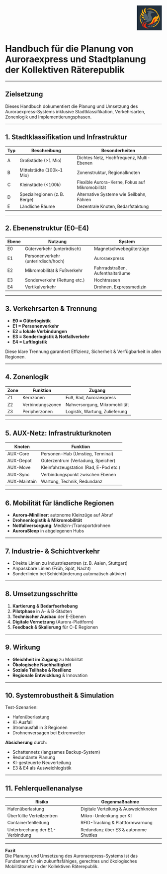 <p align="right">
  <img src="./Auroraexpress_Boden_Logo.png" alt="Auroraexpress Logo" height="80">
</p>
<!--
Autor: Fabio Weidner
Version: 1.0
Sektion: Infrastruktur – Auroraexpress
Veröffentlichung: April 2025
-->

# Handbuch für die Planung von Auroraexpress und Stadtplanung der Kollektiven Räterepublik

---

## Zielsetzung

Dieses Handbuch dokumentiert die Planung und Umsetzung des Auroraexpress-Systems inklusive Stadtklassifikation, Verkehrsarten, Zonenlogik und Implementierungsphasen.

---

## 1. Stadtklassifikation und Infrastruktur

| Typ | Beschreibung                  | Besonderheiten                                 |
|-----|-------------------------------|------------------------------------------------|
| A   | Großstädte (>1 Mio)           | Dichtes Netz, Hochfrequenz, Multi-Ebenen       |
| B   | Mittelstädte (100k–1 Mio)     | Zonenstruktur, Regionalknoten                  |
| C   | Kleinstädte (<100k)           | Flexible Aurora-Kerne, Fokus auf Mikromobilität|
| D   | Spezialregionen (z. B. Berge) | Alternative Systeme wie Seilbahn, Fähren       |
| E   | Ländliche Räume               | Dezentrale Knoten, Bedarfstaktung              |

---

## 2. Ebenenstruktur (E0–E4)

| Ebene | Nutzung                            | System                          |
|--------|-------------------------------------|----------------------------------|
| E0     | Güterverkehr (unterirdisch)         | Magnetschwebegüterzüge          |
| E1     | Personenverkehr (unterirdisch/hoch) | Auroraexpress                    |
| E2     | Mikromobilität & Fußverkehr         | Fahrradstraßen, Aufenthaltsräume |
| E3     | Sonderverkehr (Rettung etc.)        | Hochtrassen                      |
| E4     | Vertikalverkehr                     | Drohnen, Expressmedizin         |

---

## 3. Verkehrsarten & Trennung

- **E0 = Güterlogistik**  
- **E1 = Personenverkehr**  
- **E2 = lokale Verbindungen**  
- **E3 = Sonderlogistik & Notfallverkehr**  
- **E4 = Luftlogistik**

Diese klare Trennung garantiert Effizienz, Sicherheit & Verfügbarkeit in allen Regionen.

---

## 4. Zonenlogik

| Zone | Funktion         | Zugang                            |
|------|------------------|-----------------------------------|
| Z1   | Kernzonen        | Fuß, Rad, Auroraexpress           |
| Z2   | Verbindungszonen | Nahversorgung, Mikromobilität     |
| Z3   | Peripherzonen    | Logistik, Wartung, Zulieferung    |

---

## 5. AUX-Netz: Infrastrukturknoten

| Knoten       | Funktion                                   |
|--------------|--------------------------------------------|
| AUX-Core     | Personen-Hub (Umstieg, Terminal)           |
| AUX-Depot    | Güterzentrum (Verladung, Speicher)         |
| AUX-Move     | Kleinfahrzeugstation (Rad, E-Pod etc.)     |
| AUX-Sync     | Verbindungspunkt zwischen Ebenen           |
| AUX-Maintain | Wartung, Technik, Redundanz                |

---

## 6. Mobilität für ländliche Regionen

- **Aurora-Miniliner**: autonome Kleinzüge auf Abruf
- **Drohnenlogistik & Mikromobilität**
- **Notfallversorgung**: Medizin-/Transportdrohnen
- **AuroraSleep** in abgelegenen Hubs

---

## 7. Industrie- & Schichtverkehr

- Direkte Linien zu Industriezentren (z. B. Aalen, Stuttgart)
- Anpassbare Linien (Früh, Spät, Nacht)
- Sonderlinien bei Schichtänderung automatisch aktiviert

---

## 8. Umsetzungsschritte

1. **Kartierung & Bedarfserhebung**
2. **Pilotphase** in A- & B-Städten
3. **Technischer Ausbau** der E-Ebenen
4. **Digitale Vernetzung** (Aurora-Plattform)
5. **Feedback & Skalierung** für C–E Regionen

---

## 9. Wirkung

- **Gleichheit im Zugang** zu Mobilität
- **Ökologische Nachhaltigkeit**
- **Soziale Teilhabe & Resilienz**
- **Regionale Entwicklung** & Innovation

---

## 10. Systemrobustheit & Simulation

Test-Szenarien:
- Hafenüberlastung
- KI-Ausfall
- Stromausfall in 3 Regionen
- Drohnenversagen bei Extremwetter

**Absicherung** durch:
- Schattennetz (langsames Backup-System)
- Redundante Planung
- KI-gesteuerte Neuverteilung
- E3 & E4 als Ausweichlogistik

---

## 11. Fehlerquellenanalyse

| Risiko                         | Gegenmaßnahme                          |
|-------------------------------|----------------------------------------|
| Hafenüberlastung              | Digitale Verteilung & Ausweichknoten   |
| Überfüllte Verteilzentren     | Mikro-Umlenkung per KI                 |
| Containerfehlleitung          | RFID-Tracking & Plattformwarnung       |
| Unterbrechung der E1-Verbindung | Redundanz über E3 & autonome Shuttles  |

---

**Fazit**  
Die Planung und Umsetzung des Auroraexpress-Systems ist das Fundament für ein zukunftsfähiges, gerechtes und ökologisches Mobilitätsnetz in der Kollektiven Räterepublik.
